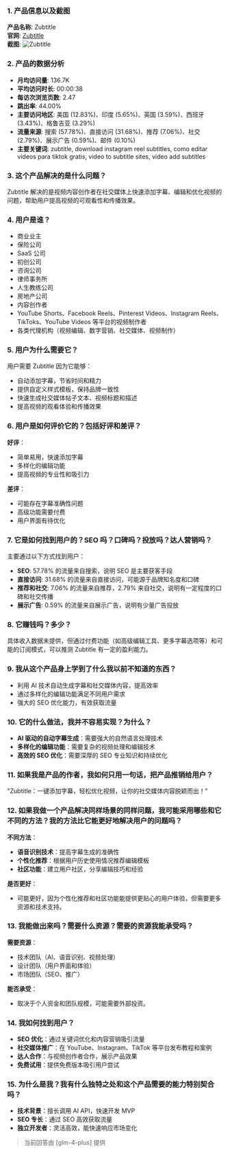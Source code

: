 ### 1. 产品信息以及截图

**产品名称**: Zubtitle  
**官网**: [Zubtitle](https://zubtitle.com)  
**截图**: ![Zubtitle](https://cdn-images.toolify.ai/170349877756314846.jpg)

### 2. 产品的数据分析

- **月均访问量**: 136.7K
- **平均访问时长**: 00:00:38
- **每访次浏览页数**: 2.47
- **跳出率**: 44.00%
- **主要访问地区**: 美国 (12.83%)、印度 (5.65%)、英国 (3.59%)、西班牙 (3.43%)、格鲁吉亚 (3.29%)
- **流量来源**: 搜索 (57.78%)、直接访问 (31.68%)、推荐 (7.06%)、社交 (2.79%)、展示广告 (0.59%)、邮件 (0.10%)
- **主要关键词**: zubtitle, download instagram reel subtitles, como editar videos para tiktok gratis, video to subtitle sites, video add subtitles

### 3. 这个产品解决的是什么问题？

Zubtitle 解决的是视频内容创作者在社交媒体上快速添加字幕、编辑和优化视频的问题，帮助用户提高视频的可观看性和传播效果。

### 4. 用户是谁？

- 商业业主
- 保险公司
- SaaS 公司
- 初创公司
- 咨询公司
- 律师事务所
- 人生教练公司
- 房地产公司
- 内容创作者
- YouTube Shorts、Facebook Reels、Pinterest Videos、Instagram Reels、TikToks、YouTube Videos 等平台的视频制作者
- 各类代理机构（视频编辑、数字营销、社交媒体、视频制作）

### 5. 用户为什么需要它？

用户需要 Zubtitle 因为它能够：
- 自动添加字幕，节省时间和精力
- 提供自定义样式模板，保持品牌一致性
- 快速生成社交媒体帖子文本、视频标题和描述
- 提高视频的观看体验和传播效果

### 6. 用户是如何评价它的？包括好评和差评？

**好评**：
- 简单易用，快速添加字幕
- 多样化的编辑功能
- 提高视频的专业性和吸引力

**差评**：
- 可能存在字幕准确性问题
- 高级功能需要付费
- 用户界面有待优化

### 7. 它是如何找到用户的？SEO 吗？口碑吗？投放吗？达人营销吗？

主要通过以下方式找到用户：
- **SEO**: 57.78% 的流量来自搜索，说明 SEO 是主要获客手段
- **直接访问**: 31.68% 的流量来自直接访问，可能源于品牌知名度和口碑
- **推荐和社交**: 7.06% 的流量来自推荐，2.79% 来自社交，说明有一定程度的口碑和社交传播
- **展示广告**: 0.59% 的流量来自展示广告，说明有少量广告投放

### 8. 它赚钱吗？多少？

具体收入数据未提供，但通过付费功能（如高级编辑工具、更多字幕选项等）和可能的订阅模式，可以推测 Zubtitle 有一定的盈利能力。

### 9. 我从这个产品身上学到了什么我以前不知道的东西？

- 利用 AI 技术自动生成字幕和社交媒体内容，提高效率
- 通过多样化的编辑功能满足不同用户需求
- 强大的 SEO 优化能力，有效获取流量

### 10. 它的什么做法，我并不容易实现？为什么？

- **AI 驱动的自动字幕生成**：需要强大的自然语言处理技术
- **多样化的编辑功能**：需要复杂的视频处理和编辑技术
- **高效的 SEO 优化**：需要深厚的 SEO 专业知识和持续优化

### 11. 如果我是产品的作者，我如何只用一句话，把产品推销给用户？

"Zubtitle：一键添加字幕，轻松优化视频，让你的社交媒体内容脱颖而出！"

### 12. 如果我做一个产品解决同样场景的同样问题，我可能采用哪些和它不同的方法？我的方法比它能更好地解决用户的问题吗？

**不同方法**：
- **语音识别技术**：提高字幕生成的准确性
- **个性化推荐**：根据用户历史使用情况推荐编辑模板
- **社区功能**：建立用户社区，分享编辑技巧和经验

**是否更好**：
- 可能更好，因为个性化推荐和社区功能能提供更贴心的用户体验，但需要更多资源和技术支持。

### 13. 我能做出来吗？需要什么资源？需要的资源我能承受吗？

**需要资源**：
- 技术团队（AI、语音识别、视频处理）
- 设计团队（用户界面和体验）
- 市场团队（SEO、推广）

**能否承受**：
- 取决于个人资金和团队规模，可能需要外部投资。

### 14. 我如何找到用户？

- **SEO 优化**：通过关键词优化和内容营销吸引流量
- **社交媒体推广**：在 YouTube、Instagram、TikTok 等平台发布教程和案例
- **达人合作**：与视频创作者合作，展示产品效果
- **免费试用**：提供免费版本吸引用户尝试

### 15. 为什么是我？我有什么独特之处和这个产品需要的能力特别契合吗？

- **技术背景**：擅长调用 AI API，快速开发 MVP
- **SEO 专长**：通过 SEO 高效获取流量
- **独立开发者**：灵活高效，能快速响应市场变化

> 当前回答由 [glm-4-plus] 提供